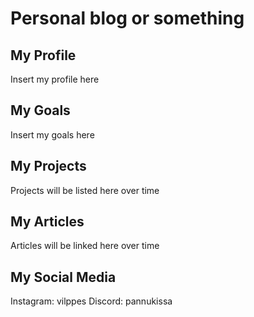 # Personal blog or something

## My Profile

Insert my profile here

## My Goals

Insert my goals here

## My Projects

Projects will be listed here over time

## My Articles

Articles will be linked here over time

## My Social Media

Instagram: vilppes
Discord: pannukissa
